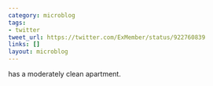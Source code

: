 ```yaml
---
category: microblog
tags:
- twitter
tweet_url: https://twitter.com/ExMember/status/922760839
links: []
layout: microblog
---
```

has a moderately clean apartment.

